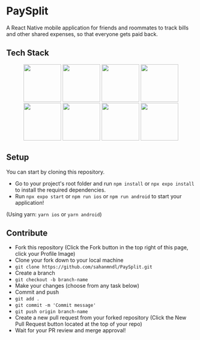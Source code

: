 # PaySplit
A React Native mobile application for friends and roommates to track bills and other shared expenses, so that everyone gets paid back.

## Tech Stack

<p align = "center">
  <img src="https://github.com/sahanmndl/PaySplit/assets/76529959/f5f04e6d-b710-4710-a09c-083875dcae27" width="100">
  <img src="https://github.com/sahanmndl/PaySplit/assets/76529959/50521066-d235-40ba-932c-cce2aea89759" width="100">
  <img src="https://github.com/sahanmndl/PaySplit/assets/76529959/0391a093-50ec-4ccf-ab18-95aca8f0508c" width="100">
  <img src="https://github.com/sahanmndl/PaySplit/assets/76529959/903ea17a-5817-4c5a-8cc2-05aa1b9a035c" width="100">
  <br/>
  <img src="https://github.com/sahanmndl/PaySplit/assets/76529959/2c72db9c-19e4-497f-ac72-ae31719ed1e6" width="100">
  <img src="https://github.com/sahanmndl/PaySplit/assets/76529959/5946ccbf-b191-4b78-bd94-3ac9340affd7" width="100">
  <img src="https://github.com/sahanmndl/PaySplit/assets/76529959/1ee1ff84-87a0-4bf2-bb7f-0050b6885f4a" width="100">
  <img src="https://github.com/sahanmndl/PaySplit/assets/76529959/f67ec7de-be70-4295-bd7b-d901b259de0d" width="100">
</p>

## Setup

You can start by cloning this repository.

- Go to your project's root folder and run `npm install` or `npx expo install` to install the required dependencies.
- Run `npx expo start` or `npm run ios` or `npm run android` to start your application!

(Using yarn: `yarn ios` or `yarn android`)

## Contribute

- Fork this repository (Click the Fork button in the top right of this page, click your Profile Image)
- Clone your fork down to your local machine
- `git clone https://github.com/sahanmndl/PaySplit.git`
- Create a branch
- `git checkout -b branch-name`
- Make your changes (choose from any task below)
- Commit and push
- `git add .`
- `git commit -m 'Commit message'`
- `git push origin branch-name`
- Create a new pull request from your forked repository (Click the New Pull Request button located at the top of your repo)
- Wait for your PR review and merge approval!
